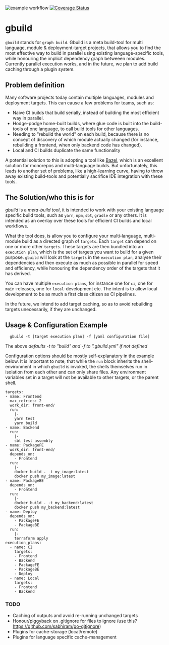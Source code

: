 ![example workflow](https://github.com/chaordic-io/gbuild/actions/workflows/build.yml/badge.svg)
[![Coverage Status](https://coveralls.io/repos/github/chaordic-io/gbuild/badge.svg?branch=main)](https://coveralls.io/github/chaordic-io/gbuild?branch=main)
# gbuild
`gbuild` stands for `graph build`. Gbuild is a meta build-tool for multi language, module & deployment-target projects, that allows you to find the most effective way to build in parallel using existing language-specific tools, while honouring the implicit dependency graph betweeen modules. Currently parallel execution works, and in the future, we plan to add build caching through a plugin system.
## Problem definition
Many software projects today contain multiple languages, modules and deployment targets.
This can cause a few problems for teams, such as:

* Naive CI builds that build serially, instead of building the most efficient way in parallel.
* Hodge-podge home-built builds, where glue code is built into the build-tools of one language, to call build tools for other languages.
* Needing to "rebuild the world" on each build, because there is no concept of discovery of which module actually changed (for instance, rebuilding a frontend, when only backend code has changed).
* Local and CI builds duplicate the same functionality

A potential solution to this is adopting a tool like [Bazel](https://bazel.build), which is an excellent solution for monorepos and multi-language builds. But unfortunately, this leads to another set of problems, like a high-learning curve, having to throw away existing build-tools and potentially sacrifice IDE integration with these tools.

## The Solution/who this is for
_gbuild_ is a _meta-build tool_, it is intended to work with your existing language specific build tools, such as `yarn`, `npm`, `sbt`, `gradle` or any others. It is intended as an overlay over these tools for efficient CI builds and local workflows.

What the tool does, is allow you to configure your multi-language, multi-module build as a directed graph of `targets`. Each `target` can depend on one or more other `targets`.
These targets are then bundled into an `execution plan`, which is the set of targets you want to build for a given purpose. `gbuild` will look at the `targets` in the `execution plan`, analyse their dependencies and then execute as much as possible in parallel for speed and efficiency, while honouring the dependency order of the targets that it has derived.

You can have multiple `execution plans`, for instance one for `ci`, one for `main`-releases, one for `local`-development etc. The intent is to allow local development to be as much a first class citizen as CI pipelines.

In the future, we intend to add target caching, so as to avoid rebuilding targets unecessarily, if they are unchanged.

## Usage & Configuration Example
```
  gbuild -t [target execution plan] -f [yaml configuration file]
``` 
 The above _defaults -t to "build" and -f to ".gbuild.yml" if not defined_

Configuration options should be mostly self-explanatory in the example below.
It is important to note, that while the `run` block inherits the shell-environment in which `gbuild` is invoked, the shells themselves run in isolation from each other and can only share files. Any environment variables set in a target will not be available to other targets, or the parent shell.

```
targets:
- name: Frontend
  max_retries: 2
  work_dir: front-end/
  run:
    |-
    yarn test
    yarn build
- name: Backend
  run:
    |-
    sbt test assembly
- name: PackageFE
  work_dir: front-end/
  depends_on:
    - Frontend
  run: 
    |-
    docker build . -t my_image:latest
    docker push my_image:latest
- name: PackageBE
  depends_on:
    - Frontend
  run: 
    |-
    docker build . -t my_backend:latest
    docker push my_backend:latest
- name: Deploy
  depends_on:
    - PackageFE
    - PackageBE
  run: 
    |-
    terraform apply
execution_plans:
  - name: CI
    targets:
    - Frontend
    - Backend
    - PackageFE
    - PackageBE
    - Deploy
  - name: Local
    targets:
    - Frontend
    - Backend
```

### TODO
* Caching of outputs and avoid re-running unchanged targets
* Honour/piggyback on .gitignore for files to ignore (use this? https://github.com/sabhiram/go-gitignore)
* Plugins for cache-storage (local/remote)
* Plugins for language specific cache-management
